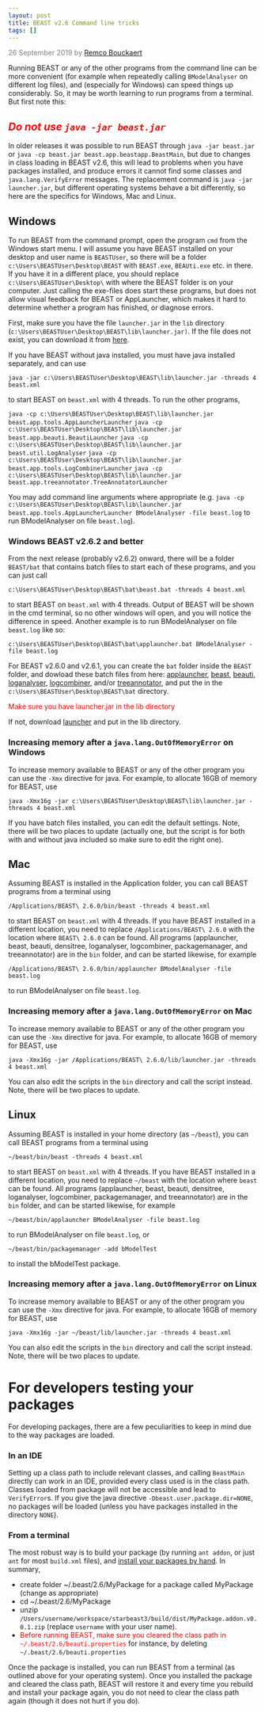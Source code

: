 ```yaml
---
layout: post
title: BEAST v2.6 Command line tricks
tags: []
---
```

<p style="color:gray">26 September 2019 by <a href="mailto:r.bouckaert@auckland.ac.nz">Remco Bouckaert</a></p>


Running BEAST or any of the other programs from the command line can be more convenient (for example when repeatedly calling `BModelAnalyser` on different log files), and (especially for Windows) can speed things up considerably. So, it may be worth learning to run programs from a terminal. But first note this:

## <span style="color:red">*Do not use `java -jar beast.jar`*</span>

In older releases it was possible to run BEAST through `java -jar beast.jar` or `java -cp beast.jar beast.app.beastapp.BeastMain`, but due to changes in class loading in BEAST v2.6, this will lead to problems when you have packages installed, and produce errors it cannot find some classes and `java.lang.VerifyError` messages. The replacement command is `java -jar launcher.jar`, but different operating systems behave a bit differently, so here are the specifics for Windows, Mac and Linux. 

## Windows

To run BEAST from the command prompt, open the program `cmd` from the Windows start menu. I will assume you have BEAST installed on your desktop and user name is `BEASTUser`, so there will be a folder `c:\Users\BEASTUser\Desktop\BEAST` with `BEAST.exe`, `BEAUti.exe` etc. in there. If you have it in a different place, you should replace `c:\Users\BEASTUser\Desktop\` with where the BEAST folder is on your computer. Just calling the exe-files does start these programs, but does not allow visual feedback for BEAST or AppLauncher, which makes it hard to determine whether a program has finished, or diagnose errors.

First, make sure you have the file `launcher.jar` in the `lib` directory (`c:\Users\BEASTUser\Desktop\BEAST\lib\launcher.jar)`. If the file does not exist, you can download it from [here](https://github.com/CompEvol/beast2/releases/download/v2.6.0/launcher.jar).

If you have BEAST without java installed, you must have java installed separately, and can use

```
java -jar c:\Users\BEASTUser\Desktop\BEAST\lib\launcher.jar -threads 4 beast.xml
```

to start BEAST on `beast.xml` with 4 threads. To run the other programs,


`java -cp c:\Users\BEASTUser\Desktop\BEAST\lib\launcher.jar beast.app.tools.AppLauncherLauncher`
`java -cp c:\Users\BEASTUser\Desktop\BEAST\lib\launcher.jar beast.app.beauti.BeautiLauncher`
`java -cp c:\Users\BEASTUser\Desktop\BEAST\lib\launcher.jar beast.util.LogAnalyser`
`java -cp c:\Users\BEASTUser\Desktop\BEAST\lib\launcher.jar beast.app.tools.LogCombinerLauncher`
`java -cp c:\Users\BEASTUser\Desktop\BEAST\lib\launcher.jar beast.app.treeannotator.TreeAnnotatorLauncher`

You may add command line arguments where appropriate (e.g. `java -cp c:\Users\BEASTUser\Desktop\BEAST\lib\launcher.jar beast.app.tools.AppLauncherLauncher BModelAnalyser -file beast.log` to run BModelAnalyser on file `beast.log`).


### Windows BEAST v2.6.2 and better

From the next release (probably v2.6.2) onward, there will be a folder `BEAST/bat` that contains batch files to start each of these programs, and you can just call

```
c:\Users\BEASTUser\Desktop\BEAST\bat\beast.bat -threads 4 beast.xml
```

to start BEAST on `beast.xml` with 4 threads. Output of BEAST will be shown in the cmd terminal, so no other windows will open, and you will notice the difference in speed. Another example is to run BModelAnalyser on file `beast.log` like so:

```
c:\Users\BEASTUser\Desktop\BEAST\bat\applauncher.bat BModelAnalyser -file beast.log
```


For BEAST v2.6.0 and v2.6.1, you can create the `bat` folder inside the `BEAST` folder, and dowload these batch files from here: [applauncher](https://raw.githubusercontent.com/CompEvol/beast2/master/release/Windows/bat/applauncher.bat), [beast](https://raw.githubusercontent.com/CompEvol/beast2/master/release/Windows/bat/beast.bat), [beauti](https://raw.githubusercontent.com/CompEvol/beast2/master/release/Windows/bat/beauti.bat), 
[loganalyser](https://raw.githubusercontent.com/CompEvol/beast2/master/release/Windows/bat/loganalyser.bat), [logcombiner](https://raw.githubusercontent.com/CompEvol/beast2/master/release/Windows/bat/logcombiner.bat), and/or [treeannotator](https://raw.githubusercontent.com/CompEvol/beast2/master/release/Windows/treeannotator/beauti.bat), and put the in the `c:\Users\BEASTUser\Desktop\BEAST\bat` directory. 

<span style="color:red">Make sure you have launcher.jar in the lib directory</span>


If not, download [launcher](https://github.com/CompEvol/beast2/releases/download/v2.6.0/launcher.jar) and put in the lib directory.


### Increasing memory after a `java.lang.OutOfMemoryError` on Windows

To increase memory available to BEAST or any of the other program you can use the `-Xmx` directive for java. For example, to allocate 16GB of memory for BEAST, use

```
java -Xmx16g -jar c:\Users\BEASTUser\Desktop\BEAST\lib\launcher.jar -threads 4 beast.xml
```

If you have batch files installed, you can edit the default settings. Note, there will be two places to update (actually one, but the script is for both with and without java included so make sure to edit the right one).

## Mac

Assuming BEAST is installed in the Application folder, you can call BEAST programs from a terminal using

```
/Applications/BEAST\ 2.6.0/bin/beast -threads 4 beast.xml
```

to start BEAST on `beast.xml` with 4 threads. If you have BEAST installed in a different location, you need to replace `/Applications/BEAST\ 2.6.0` with the location where `BEAST\ 2.6.0` can be found. All programs (applauncher, beast, beauti, densitree, loganalyser, logcombiner, packagemanager, and treeannotator) are in the `bin` folder, and can be started likewise, for example 

```
/Applications/BEAST\ 2.6.0/bin/applauncher BModelAnalyser -file beast.log
```

to run BModelAnalyser on file `beast.log`.


### Increasing memory after a `java.lang.OutOfMemoryError` on Mac

To increase memory available to BEAST or any of the other program you can use the `-Xmx` directive for java. For example, to allocate 16GB of memory for BEAST, use

```
java -Xmx16g -jar /Applications/BEAST\ 2.6.0/lib/launcher.jar -threads 4 beast.xml
```

You can also edit the scripts in the `bin` directory and call the script instead. Note, there will be two places to update.


## Linux

Assuming BEAST is installed in your home directory (as `~/beast`), you can call BEAST programs from a terminal using

```
~/beast/bin/beast -threads 4 beast.xml
```

to start BEAST on `beast.xml` with 4 threads. If you have BEAST installed in a different location, you need to replace `~/beast` with the location where `beast` can be found. All programs (applauncher, beast, beauti, densitree, loganalyser, logcombiner, packagemanager, and treeannotator) are in the `bin` folder, and can be started likewise, for example 

```
~/beast/bin/applauncher BModelAnalyser -file beast.log
```

to run BModelAnalyser on file `beast.log`, or

```
~/beast/bin/packagemanager -add bModelTest
```

to install the bModelTest package.


### Increasing memory after a `java.lang.OutOfMemoryError` on Linux

To increase memory available to BEAST or any of the other program you can use the `-Xmx` directive for java. For example, to allocate 16GB of memory for BEAST, use

```
java -Xmx16g -jar ~/beast/lib/launcher.jar -threads 4 beast.xml
```

You can also edit the scripts in the `bin` directory and call the script instead. Note, there will be two places to update.


# For developers testing your packages

For developing packages, there are a few peculiarities to keep in mind due to the way packages are loaded.

### In an IDE

Setting up a class path to include relevant classes, and calling `BeastMain` directly can work in an IDE, provided every class used is in the class path. Classes loaded from package will not be accessible and lead to `VerifyError`s. If you give the java directive `-Dbeast.user.package.dir=NONE`, no packages will be loaded (unless you have packages installed in the directory `NONE`).

### From a terminal

The most robust way is to build your package (by running `ant addon`, or just `ant` for most `build.xml` files), and [install your packages by hand](http://www.beast2.org/managing-packages/#Install_by_hand). In summary,

* create folder ~/.beast/2.6/MyPackage for a package called MyPackage (change as appropriate)
* cd ~/.beast/2.6/MyPackage
* unzip `/Users/username/workspace/starbeast3/build/dist/MyPackage.addon.v0.0.1.zip`
   (replace `username` with your user name).
* <span style="color:red">Before running BEAST, make sure you cleared the class path in `~/.beast/2.6/beauti.properties`</span> for instance, by deleting `~/.beast/2.6/beauti.properties`

Once the package is installed, you can run BEAST from a terminal (as outlined above for your operating system). Once you installed the package and cleared the class path, BEAST will restore it and every time you rebuild and install your package again, you do not need to clear the class path again (though it does not hurt if you do).




